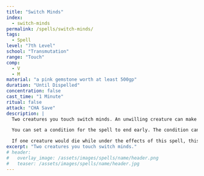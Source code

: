```yaml
---
title: "Switch Minds"
index:
  - switch-minds
permalink: /spells/switch-minds/
tags:
  - Spell
level: "7th Level"
school: "Transmutation"
range: "Touch"
comp:
  - V
  - M
material: "a pink gemstone worth at least 500gp"
duration: "Until Dispelled"
concentration: false
cast_time: "1 Minute"
ritual: false
attack: "CHA Save"
description: |
  Two creatures you touch switch minds. An unwilling creature can make a Charisma saving throw, and if it succeeds, it isn’t affected by this spell. If both creatures are unwilling, they both need to fail their saving throws for the spell to take effect. A construct or undead is unaffected by this spell. The switched creatures' Intelligence, Wisdom, and Charisma scores are transferred with their mind to their new bodies, and they retain their class features as well (if they have any). Strength, Dexterity, and Constitution scores remain with the body, as well as racial or innate traits and abilities.

  You can set a condition for the spell to end early. The condition can be anything you choose, but it must occur or be visible while both creatures are within 1 mile of each other. Examples include "a true love's kiss" or "when the quest is completed."

  If one creature would die while under the effects of this spell, this spell cannot be dispelled for the other unless it is resurrected.
excerpt: "Two creatures you touch switch minds."
# header:
#   overlay_image: /assets/images/spells/name/header.png
#   teaser: /assets/images/spells/name/header.jpg
---
```

